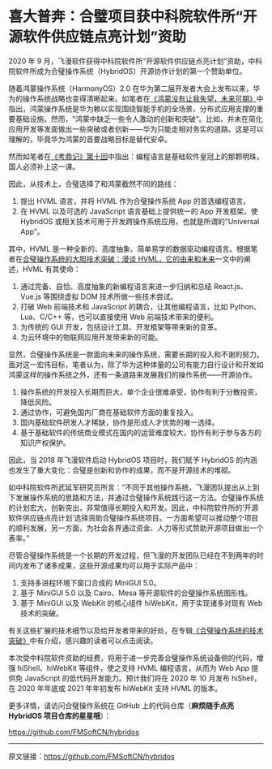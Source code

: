 # 喜大普奔：合璧项目获中科院软件所“开源软件供应链点亮计划”资助

2020 年 9 月，飞漫软件获得中科院软件所“开源软件供应链点亮计划”资助，中科院软件所成为合璧操作系统（HybridOS）开源协作计划的第一个赞助单位。

随着鸿蒙操作系统（HarmonyOS）2.0 在华为第二届开发者大会上发布以来，华为的操作系统战略也变得清晰起来。如笔者在[《鸿蒙没有让我失望，未来可期》]()中指出，鸿蒙操作系统是华为赖以实现围绕智能手机的全场景、分布式应用支撑的重要基础设施。然而，“鸿蒙中缺乏一些令人激动的创新和突破”。比如，并未在简化应用开发等发面做出一些突破或者创新——华为只能走相对务实的道路。这是可以理解的，毕竟华为鸿蒙的首要战略目标是替代安卓。

然而如笔者在[《考鼎记》第十回](https://mp.weixin.qq.com/s?__biz=MzA5MTYwNTA3MA==&mid=2651104644&idx=1&sn=5d78598b568b8293fbd97d4bf0a36ead&chksm=8b89d4a5bcfe5db3e9c70db8c5c041be03d71f085a4175fa366300ddb4e57ea1a49eb8d43c35&scene=178#rd)中指出：编程语言是基础软件皇冠上的那颗明珠，国人必须补上这一课。

因此，从技术上，合璧选择了和鸿蒙截然不同的路线：

1. 提出 HVML 语言，并将 HVML 作为合璧操作系统 App 的首选编程语言。
1. 在 HVML 以及可选的 JavaScript 语言基础上提供统一的 App 开发框架，使 HybridOS 或相关技术可用于开发跨操作系统应用，也就是所谓的“Universal App”。

其中，HVML 是一种全新的、高度抽象、简单易学的数据驱动编程语言。根据笔者在[合璧操作系统的大胆技术突破：漫谈 HVML，它的由来和未来](https://mp.weixin.qq.com/s?__biz=MzA5MTYwNTA3MA==&mid=2651104644&idx=2&sn=df5f26b6fe435a7823896d5d5debe551&chksm=8b89d4a5bcfe5db37b86833f1b355ae7d8702ba3f7b8790c7f10972c1eb296b03ad8ed315f65&scene=178#rd)一文中的阐述，HVML 有其使命：

1. 通过完备、自恰、高度抽象的新编程语言来进一步归纳和总结 React.js、Vue.js 等围绕虚拟 DOM 技术所做一些技术尝试。
1. 打破 Web 前端技术和 JavaScript 的耦合，让其他编程语言，比如 Python、Lua、C/C++ 等，也可以直接使用 Web 前端技术带来的便利。
1. 为传统的 GUI 开发，包括设计工具、开发框架等带来新的变革。
1. 为云环境中的物联网应用开发带来新的可能。

显然，合璧操作系统是一款面向未来的操作系统，需要长期的投入和不谢的努力。面对这一宏伟目标，笔者认为，除了华为这种体量的公司有能力自行设计和开发如鸿蒙这样的操作系统之外，还有一条道路来发展我们的操作系统——开源协作。

1. 操作系统的开发投入长期而巨大，单个企业很难承受，协作有利于分散投资，降低风险。
1. 通过协作，可避免国内厂商在基础软件方面的重复投入。
1. 国内基础软件研发人才稀缺，协作是形成人才优势的唯一选择。
1. 基于基础软件的传统商业模式在国内的运营难度较大，协作有利于参与各方的知识产权保护。

因此，当 2018 年飞漫软件启动 HybridOS 项目时，我们赋予 HybridOS 的内涵也发生了重大变化：合璧是创新和协作的成果，而不是开源技术的堆砌。

如中科院软件所武延军研究员所言：“不同于其他操作系统，飞漫团队提出从上到下发展操作系统的思路和方法，并通过合璧操作系统践行这一方法。合璧操作系统的计划宏大，创新突出，非常值得长期投入和开发。因此，中科院软件所的‘开源软件供应链点亮计划’选择资助合璧操作系统项目。一方面希望可以推动整个项目的顺利发展，另一方面，为社会各界通过资金、人力等形式赞助开源项目做出一个表率。”

尽管合璧操作系统是一个长期的开发过程，但飞漫的开发团队已经在不到两年的时间内发布了诸多成果，这些开源成果均可以用于实际产品中：

1. 支持多进程环境下窗口合成的 MiniGUI 5.0。
1. 基于 MiniGUI 5.0 以及 Cairo、Mesa 等开源软件的合璧操作系统图形栈。
1. 基于 MiniGUI 以及 WebKit 的核心组件 hiWebKit，用于实现诸多对现有 Web 技术的突破。

有关这些扩展的技术细节以及给开发者带来的好处，在专辑[《合璧操作系统的技术突破》](https://mp.weixin.qq.com/mp/appmsgalbum?action=getalbum&album_id=1442713925182767106&__biz=MzA5MTYwNTA3MA==#wechat_redirect)中有介绍，感兴趣的读者可以点击阅读。

本次受中科院软件资助的经费，将用于进一步完善合璧操作系统设备侧的代码，增强 hiShell、hiWebKit 等组件，使之支持 HVML 编程语言，从而为 Web App 提供免 JavaScript 的低代码开发能力。预计我们将在 2020 年 10 月发布 hiShell，在 2020 年年底或 2021 年年初发布 hiWebKit 支持 HVML 的版本。

更多详情，请访问合璧操作系统在 GitHub 上的代码仓库（**麻烦随手点亮 HybridOS 项目仓库的星星哦**）：

<https://github.com/FMSoftCN/hybridos>

---

原文链接：<https://github.com/FMSoftCN/hybridos>

